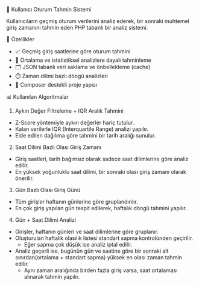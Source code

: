 🧠 Kullanıcı Oturum Tahmin Sistemi

Kullanıcıların geçmiş oturum verilerini analiz ederek, bir sonraki muhtemel giriş zamanını tahmin eden PHP tabanlı bir analiz sistemi.

🚀 Özellikler

- 📈 Geçmiş giriş saatlerine göre oturum tahmini
- 🧠 Ortalama ve istatistiksel analizlere dayalı tahminleme
- 🗂️ JSON tabanlı veri saklama ve önbellekleme (cache)
- ⏱️ Zaman dilimi bazlı döngü analizleri
- 💾 Composer destekli proje yapısı

📊 Kullanılan Algoritmalar

1. Aykırı Değer Filtreleme + IQR Aralık Tahmini
- Z-Score yöntemiyle aykırı değerler hariç tutulur.
- Kalan verilerle IQR (Interquartile Range) analizi yapılır.
- Elde edilen dağılıma göre tahmini bir tarih aralığı sunulur.

2. Saat Dilimi Bazlı Olası Giriş Zamanı
- Giriş saatleri, tarih bağımsız olarak sadece saat dilimlerine göre analiz edilir.
- En yüksek yoğunluklu saat dilimi, bir sonraki olası giriş zamanı olarak önerilir.

3. Gün Bazlı Olası Giriş Günü
- Tüm girişler haftanın günlerine göre gruplandırılır.
- En çok giriş yapılan gün tespit edilerek, haftalık döngü tahmini yapılır.

4. Gün + Saat Dilimi Analizi
- Girişler, haftanın günleri ve saat dilimlerine göre gruplanır.
- Oluşturulan haftalık olasılık listesi standart sapma kontrolünden geçirilir.
  - Eğer sapma çok düşük ise analiz iptal edilir.
- Analiz geçerli ise, bugünün gün ve saatine göre bir sonraki alt sınırdan(ortalama + standart sapma) yüksek en olası zaman tahmin edilir.
  - Aynı zaman aralığında birden fazla giriş varsa, saat ortalaması alınarak tahmin yapılır.
